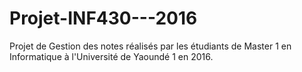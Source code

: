 # Projet-INF430---2016
Projet de Gestion des notes réalisés par les étudiants de Master 1 en Informatique à l'Université de Yaoundé 1 en 2016.
